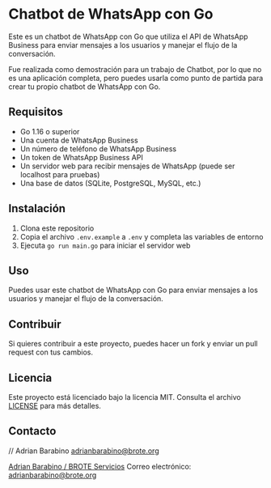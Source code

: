
# Chatbot de WhatsApp con Go

Este es un chatbot de WhatsApp con Go que utiliza el API de WhatsApp Business para enviar mensajes a los usuarios y manejar el flujo de la conversación.


Fue realizada como demostración para un trabajo de Chatbot, por lo que no es una aplicación completa, pero puedes usarla como punto de partida para crear tu propio chatbot de WhatsApp con Go.

## Requisitos

- Go 1.16 o superior
- Una cuenta de WhatsApp Business
- Un número de teléfono de WhatsApp Business
- Un token de WhatsApp Business API
- Un servidor web para recibir mensajes de WhatsApp (puede ser localhost para pruebas)
- Una base de datos (SQLite, PostgreSQL, MySQL, etc.)

## Instalación

1. Clona este repositorio
2. Copia el archivo `.env.example` a `.env` y completa las variables de entorno
3. Ejecuta `go run main.go` para iniciar el servidor web

## Uso

Puedes usar este chatbot de WhatsApp con Go para enviar mensajes a los usuarios y manejar el flujo de la conversación.

## Contribuir

Si quieres contribuir a este proyecto, puedes hacer un fork y enviar un pull request con tus cambios.

## Licencia

Este proyecto está licenciado bajo la licencia MIT. Consulta el archivo [LICENSE](LICENSE) para más detalles.

## Contacto

// Adrian Barabino adrianbarabino@brote.org

[Adrian Barabino / BROTE Servicios](https://brote.org)
Correo electrónico:
adrianbarabino@brote.org 



